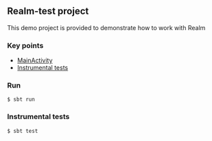 ## Realm-test project

This demo project is provided to demonstrate how to work with Realm

### Key points

- [MainActivity](src/main/scala/com/github/aafa/activity/MainActivity.scala)
- [Instrumental tests](src/androidTest/scala)


### Run
`$ sbt run`

### Instrumental tests
`$ sbt test`